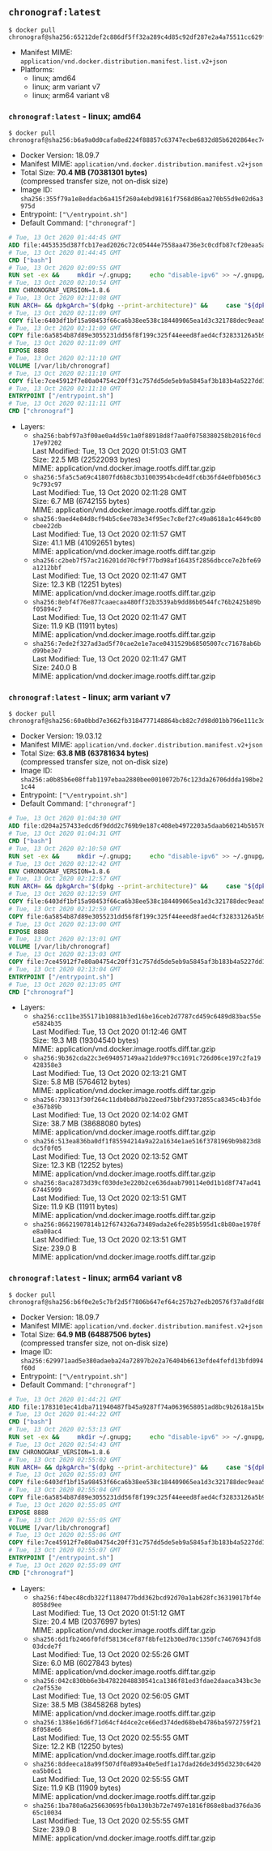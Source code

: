 ## `chronograf:latest`

```console
$ docker pull chronograf@sha256:65212def2c886df5ff32a289c4d85c92df287e2a4a75511cc629f5e6bf4c77ec
```

-	Manifest MIME: `application/vnd.docker.distribution.manifest.list.v2+json`
-	Platforms:
	-	linux; amd64
	-	linux; arm variant v7
	-	linux; arm64 variant v8

### `chronograf:latest` - linux; amd64

```console
$ docker pull chronograf@sha256:b6a9a0d0cafa8ed224f88857c63747ecbe6832d85b6202864ec74f7762e42ff8
```

-	Docker Version: 18.09.7
-	Manifest MIME: `application/vnd.docker.distribution.manifest.v2+json`
-	Total Size: **70.4 MB (70381301 bytes)**  
	(compressed transfer size, not on-disk size)
-	Image ID: `sha256:355f79a1e8eddacb6a415f260a4ebd98161f7568d86aa270b55d9e02d6a3975d`
-	Entrypoint: `["\/entrypoint.sh"]`
-	Default Command: `["chronograf"]`

```dockerfile
# Tue, 13 Oct 2020 01:44:45 GMT
ADD file:4453535d387fcb17ead2026c72c05444e7558aa4736e3c0cdfb87cf20eaa5a9f in / 
# Tue, 13 Oct 2020 01:44:45 GMT
CMD ["bash"]
# Tue, 13 Oct 2020 02:09:55 GMT
RUN set -ex &&     mkdir ~/.gnupg;     echo "disable-ipv6" >> ~/.gnupg/dirmngr.conf;     apt-get update && apt-get install -y gnupg ca-certificates dirmngr --no-install-recommends &&     rm -rf /var/lib/apt/lists/* &&     for key in         05CE15085FC09D18E99EFB22684A14CF2582E0C5 ;     do         gpg --keyserver ha.pool.sks-keyservers.net --recv-keys "$key" ||         gpg --keyserver pgp.mit.edu --recv-keys "$key" ||         gpg --keyserver keyserver.pgp.com --recv-keys "$key" ;     done
# Tue, 13 Oct 2020 02:10:54 GMT
ENV CHRONOGRAF_VERSION=1.8.6
# Tue, 13 Oct 2020 02:11:08 GMT
RUN ARCH= && dpkgArch="$(dpkg --print-architecture)" &&     case "${dpkgArch##*-}" in       amd64) ARCH='amd64';;       arm64) ARCH='arm64';;       armhf) ARCH='armhf';;       armel) ARCH='armel';;       *)     echo "Unsupported architecture: ${dpkgArch}"; exit 1;;     esac &&     set -x &&     apt-get update && apt-get install -y ca-certificates curl --no-install-recommends &&     rm -rf /var/lib/apt/lists/* &&     curl -SLO "https://dl.influxdata.com/chronograf/releases/chronograf_${CHRONOGRAF_VERSION}_${ARCH}.deb.asc" &&     curl -SLO "https://dl.influxdata.com/chronograf/releases/chronograf_${CHRONOGRAF_VERSION}_${ARCH}.deb" &&     gpg --batch --verify chronograf_${CHRONOGRAF_VERSION}_${ARCH}.deb.asc chronograf_${CHRONOGRAF_VERSION}_${ARCH}.deb &&     dpkg -i chronograf_${CHRONOGRAF_VERSION}_${ARCH}.deb &&     rm -f chronograf_${CHRONOGRAF_VERSION}_${ARCH}.deb* &&     apt-get purge -y --auto-remove $buildDeps
# Tue, 13 Oct 2020 02:11:09 GMT
COPY file:6403df1bf15a98453f66ca6b38ee538c184409065ea1d3c321788dec9eaa5c77 in /usr/share/chronograf/LICENSE 
# Tue, 13 Oct 2020 02:11:09 GMT
COPY file:6a5854b87d89e3055231dd56f8f199c325f44eeed8faed4cf32833126a5b9cd9 in /usr/share/chronograf/agpl-3.0.md 
# Tue, 13 Oct 2020 02:11:09 GMT
EXPOSE 8888
# Tue, 13 Oct 2020 02:11:10 GMT
VOLUME [/var/lib/chronograf]
# Tue, 13 Oct 2020 02:11:10 GMT
COPY file:7ce45912f7e80a04754c20ff31c757dd5de5eb9a5845af3b183b4a5227dd1c1e in /entrypoint.sh 
# Tue, 13 Oct 2020 02:11:10 GMT
ENTRYPOINT ["/entrypoint.sh"]
# Tue, 13 Oct 2020 02:11:11 GMT
CMD ["chronograf"]
```

-	Layers:
	-	`sha256:babf97a3f00ae0a4d59c1a0f88918d8f7aa0f0758380258b2016f0cd17e97202`  
		Last Modified: Tue, 13 Oct 2020 01:51:03 GMT  
		Size: 22.5 MB (22522093 bytes)  
		MIME: application/vnd.docker.image.rootfs.diff.tar.gzip
	-	`sha256:5fa5c5a69c41807fd6b8c3b31003954bcde4dfc6b36fd4e0fbb056c39c793c97`  
		Last Modified: Tue, 13 Oct 2020 02:11:28 GMT  
		Size: 6.7 MB (6742155 bytes)  
		MIME: application/vnd.docker.image.rootfs.diff.tar.gzip
	-	`sha256:9aed4e84d8cf94b5c6ee783e34f95ec7c8ef27c49a8618a1c4649c80cbee22db`  
		Last Modified: Tue, 13 Oct 2020 02:11:57 GMT  
		Size: 41.1 MB (41092651 bytes)  
		MIME: application/vnd.docker.image.rootfs.diff.tar.gzip
	-	`sha256:c2beb7f57ac216201dd70cf9f77bd98af16435f2856dbcce7e2bfe69a1212bbf`  
		Last Modified: Tue, 13 Oct 2020 02:11:47 GMT  
		Size: 12.3 KB (12251 bytes)  
		MIME: application/vnd.docker.image.rootfs.diff.tar.gzip
	-	`sha256:8ebf4f76e877caaecaa480ff32b3539ab9dd86b0544fc76b2425b89bf05894c7`  
		Last Modified: Tue, 13 Oct 2020 02:11:47 GMT  
		Size: 11.9 KB (11911 bytes)  
		MIME: application/vnd.docker.image.rootfs.diff.tar.gzip
	-	`sha256:7ede2f327ad3ad5f70cae2e1e7ace0431529b68505007cc71678ab6bd99be3e7`  
		Last Modified: Tue, 13 Oct 2020 02:11:47 GMT  
		Size: 240.0 B  
		MIME: application/vnd.docker.image.rootfs.diff.tar.gzip

### `chronograf:latest` - linux; arm variant v7

```console
$ docker pull chronograf@sha256:60a0bbd7e3662fb3184777148864bcb82c7d98d01bb796e111c3d3c8e4070781
```

-	Docker Version: 19.03.12
-	Manifest MIME: `application/vnd.docker.distribution.manifest.v2+json`
-	Total Size: **63.8 MB (63781634 bytes)**  
	(compressed transfer size, not on-disk size)
-	Image ID: `sha256:a0b85b6e08ffab1197ebaa2880bee0010072b76c123da26706ddda198be21c44`
-	Entrypoint: `["\/entrypoint.sh"]`
-	Default Command: `["chronograf"]`

```dockerfile
# Tue, 13 Oct 2020 01:04:30 GMT
ADD file:d204a257433edcd6f9ddd2c769b9e187c408eb4972203a5daab60214b5b576bc in / 
# Tue, 13 Oct 2020 01:04:31 GMT
CMD ["bash"]
# Tue, 13 Oct 2020 02:10:50 GMT
RUN set -ex &&     mkdir ~/.gnupg;     echo "disable-ipv6" >> ~/.gnupg/dirmngr.conf;     apt-get update && apt-get install -y gnupg ca-certificates dirmngr --no-install-recommends &&     rm -rf /var/lib/apt/lists/* &&     for key in         05CE15085FC09D18E99EFB22684A14CF2582E0C5 ;     do         gpg --keyserver ha.pool.sks-keyservers.net --recv-keys "$key" ||         gpg --keyserver pgp.mit.edu --recv-keys "$key" ||         gpg --keyserver keyserver.pgp.com --recv-keys "$key" ;     done
# Tue, 13 Oct 2020 02:12:42 GMT
ENV CHRONOGRAF_VERSION=1.8.6
# Tue, 13 Oct 2020 02:12:57 GMT
RUN ARCH= && dpkgArch="$(dpkg --print-architecture)" &&     case "${dpkgArch##*-}" in       amd64) ARCH='amd64';;       arm64) ARCH='arm64';;       armhf) ARCH='armhf';;       armel) ARCH='armel';;       *)     echo "Unsupported architecture: ${dpkgArch}"; exit 1;;     esac &&     set -x &&     apt-get update && apt-get install -y ca-certificates curl --no-install-recommends &&     rm -rf /var/lib/apt/lists/* &&     curl -SLO "https://dl.influxdata.com/chronograf/releases/chronograf_${CHRONOGRAF_VERSION}_${ARCH}.deb.asc" &&     curl -SLO "https://dl.influxdata.com/chronograf/releases/chronograf_${CHRONOGRAF_VERSION}_${ARCH}.deb" &&     gpg --batch --verify chronograf_${CHRONOGRAF_VERSION}_${ARCH}.deb.asc chronograf_${CHRONOGRAF_VERSION}_${ARCH}.deb &&     dpkg -i chronograf_${CHRONOGRAF_VERSION}_${ARCH}.deb &&     rm -f chronograf_${CHRONOGRAF_VERSION}_${ARCH}.deb* &&     apt-get purge -y --auto-remove $buildDeps
# Tue, 13 Oct 2020 02:12:59 GMT
COPY file:6403df1bf15a98453f66ca6b38ee538c184409065ea1d3c321788dec9eaa5c77 in /usr/share/chronograf/LICENSE 
# Tue, 13 Oct 2020 02:12:59 GMT
COPY file:6a5854b87d89e3055231dd56f8f199c325f44eeed8faed4cf32833126a5b9cd9 in /usr/share/chronograf/agpl-3.0.md 
# Tue, 13 Oct 2020 02:13:00 GMT
EXPOSE 8888
# Tue, 13 Oct 2020 02:13:01 GMT
VOLUME [/var/lib/chronograf]
# Tue, 13 Oct 2020 02:13:03 GMT
COPY file:7ce45912f7e80a04754c20ff31c757dd5de5eb9a5845af3b183b4a5227dd1c1e in /entrypoint.sh 
# Tue, 13 Oct 2020 02:13:04 GMT
ENTRYPOINT ["/entrypoint.sh"]
# Tue, 13 Oct 2020 02:13:05 GMT
CMD ["chronograf"]
```

-	Layers:
	-	`sha256:cc11be355171b10881b3ed16be16ceb2d7787cd459c6489d83bac55ee5824b35`  
		Last Modified: Tue, 13 Oct 2020 01:12:46 GMT  
		Size: 19.3 MB (19304540 bytes)  
		MIME: application/vnd.docker.image.rootfs.diff.tar.gzip
	-	`sha256:9b362cda22c3e694057149aa21dde979cc1691c726d06ce197c2fa19428358e3`  
		Last Modified: Tue, 13 Oct 2020 02:13:21 GMT  
		Size: 5.8 MB (5764612 bytes)  
		MIME: application/vnd.docker.image.rootfs.diff.tar.gzip
	-	`sha256:730313f30f264c11db0b8d7bb22eed75bbf29372855ca8345c4b3fdee367b89b`  
		Last Modified: Tue, 13 Oct 2020 02:14:02 GMT  
		Size: 38.7 MB (38688080 bytes)  
		MIME: application/vnd.docker.image.rootfs.diff.tar.gzip
	-	`sha256:513ea836ba0df1f85594214a9a22a1634e1ae516f3781969b9b823d8dc5f0f05`  
		Last Modified: Tue, 13 Oct 2020 02:13:52 GMT  
		Size: 12.3 KB (12252 bytes)  
		MIME: application/vnd.docker.image.rootfs.diff.tar.gzip
	-	`sha256:8aca2873d39cf030de3e220b2ce636daab790114e0d1b1d8f747ad4167445999`  
		Last Modified: Tue, 13 Oct 2020 02:13:51 GMT  
		Size: 11.9 KB (11911 bytes)  
		MIME: application/vnd.docker.image.rootfs.diff.tar.gzip
	-	`sha256:86621907814b12f674326a73489ada2e6fe285b595d1c8b80ae1978fe8a00ac4`  
		Last Modified: Tue, 13 Oct 2020 02:13:51 GMT  
		Size: 239.0 B  
		MIME: application/vnd.docker.image.rootfs.diff.tar.gzip

### `chronograf:latest` - linux; arm64 variant v8

```console
$ docker pull chronograf@sha256:b6f0e2e5c7bf2d5f7806b647ef64c257b27edb20576f37a8dfd8830b7b713530
```

-	Docker Version: 18.09.7
-	Manifest MIME: `application/vnd.docker.distribution.manifest.v2+json`
-	Total Size: **64.9 MB (64887506 bytes)**  
	(compressed transfer size, not on-disk size)
-	Image ID: `sha256:629971aad5e380adaeba24a72897b2e2a76404b6613efde4fefd13bfd094f60d`
-	Entrypoint: `["\/entrypoint.sh"]`
-	Default Command: `["chronograf"]`

```dockerfile
# Tue, 13 Oct 2020 01:44:21 GMT
ADD file:1783101ec41dba711940487fb45a9287f74a0639658051ad8bc9b2618a15be61 in / 
# Tue, 13 Oct 2020 01:44:22 GMT
CMD ["bash"]
# Tue, 13 Oct 2020 02:53:13 GMT
RUN set -ex &&     mkdir ~/.gnupg;     echo "disable-ipv6" >> ~/.gnupg/dirmngr.conf;     apt-get update && apt-get install -y gnupg ca-certificates dirmngr --no-install-recommends &&     rm -rf /var/lib/apt/lists/* &&     for key in         05CE15085FC09D18E99EFB22684A14CF2582E0C5 ;     do         gpg --keyserver ha.pool.sks-keyservers.net --recv-keys "$key" ||         gpg --keyserver pgp.mit.edu --recv-keys "$key" ||         gpg --keyserver keyserver.pgp.com --recv-keys "$key" ;     done
# Tue, 13 Oct 2020 02:54:43 GMT
ENV CHRONOGRAF_VERSION=1.8.6
# Tue, 13 Oct 2020 02:55:02 GMT
RUN ARCH= && dpkgArch="$(dpkg --print-architecture)" &&     case "${dpkgArch##*-}" in       amd64) ARCH='amd64';;       arm64) ARCH='arm64';;       armhf) ARCH='armhf';;       armel) ARCH='armel';;       *)     echo "Unsupported architecture: ${dpkgArch}"; exit 1;;     esac &&     set -x &&     apt-get update && apt-get install -y ca-certificates curl --no-install-recommends &&     rm -rf /var/lib/apt/lists/* &&     curl -SLO "https://dl.influxdata.com/chronograf/releases/chronograf_${CHRONOGRAF_VERSION}_${ARCH}.deb.asc" &&     curl -SLO "https://dl.influxdata.com/chronograf/releases/chronograf_${CHRONOGRAF_VERSION}_${ARCH}.deb" &&     gpg --batch --verify chronograf_${CHRONOGRAF_VERSION}_${ARCH}.deb.asc chronograf_${CHRONOGRAF_VERSION}_${ARCH}.deb &&     dpkg -i chronograf_${CHRONOGRAF_VERSION}_${ARCH}.deb &&     rm -f chronograf_${CHRONOGRAF_VERSION}_${ARCH}.deb* &&     apt-get purge -y --auto-remove $buildDeps
# Tue, 13 Oct 2020 02:55:03 GMT
COPY file:6403df1bf15a98453f66ca6b38ee538c184409065ea1d3c321788dec9eaa5c77 in /usr/share/chronograf/LICENSE 
# Tue, 13 Oct 2020 02:55:04 GMT
COPY file:6a5854b87d89e3055231dd56f8f199c325f44eeed8faed4cf32833126a5b9cd9 in /usr/share/chronograf/agpl-3.0.md 
# Tue, 13 Oct 2020 02:55:05 GMT
EXPOSE 8888
# Tue, 13 Oct 2020 02:55:05 GMT
VOLUME [/var/lib/chronograf]
# Tue, 13 Oct 2020 02:55:06 GMT
COPY file:7ce45912f7e80a04754c20ff31c757dd5de5eb9a5845af3b183b4a5227dd1c1e in /entrypoint.sh 
# Tue, 13 Oct 2020 02:55:07 GMT
ENTRYPOINT ["/entrypoint.sh"]
# Tue, 13 Oct 2020 02:55:09 GMT
CMD ["chronograf"]
```

-	Layers:
	-	`sha256:f4bec48cdb322f1180477bdd362bcd92d70a1ab628fc36319017bf4e8058d9ee`  
		Last Modified: Tue, 13 Oct 2020 01:51:12 GMT  
		Size: 20.4 MB (20376997 bytes)  
		MIME: application/vnd.docker.image.rootfs.diff.tar.gzip
	-	`sha256:6d1fb2466f0fdf58136cef87f8bfe12b30ed70c1350fc74676943fd803dcde7f`  
		Last Modified: Tue, 13 Oct 2020 02:55:26 GMT  
		Size: 6.0 MB (6027843 bytes)  
		MIME: application/vnd.docker.image.rootfs.diff.tar.gzip
	-	`sha256:042c830bb6e3b47822048830541ca1386f81ed3fdae2daaca343bc3ec2ef553e`  
		Last Modified: Tue, 13 Oct 2020 02:56:05 GMT  
		Size: 38.5 MB (38458268 bytes)  
		MIME: application/vnd.docker.image.rootfs.diff.tar.gzip
	-	`sha256:1386e16d6f71d64cf4d4ce2ce66ed374ded68beb4786ba5972759f218f058e66`  
		Last Modified: Tue, 13 Oct 2020 02:55:55 GMT  
		Size: 12.2 KB (12250 bytes)  
		MIME: application/vnd.docker.image.rootfs.diff.tar.gzip
	-	`sha256:8ddeeca18a99f507df0a893a40e5edf1a17dad26de3d95d3230c6420ea5b06c1`  
		Last Modified: Tue, 13 Oct 2020 02:55:55 GMT  
		Size: 11.9 KB (11909 bytes)  
		MIME: application/vnd.docker.image.rootfs.diff.tar.gzip
	-	`sha256:1ba780a6a256630695fb0a130b3b72e7497e1816f868e8bad376da3665c10034`  
		Last Modified: Tue, 13 Oct 2020 02:55:55 GMT  
		Size: 239.0 B  
		MIME: application/vnd.docker.image.rootfs.diff.tar.gzip
